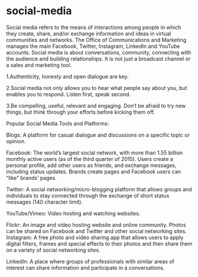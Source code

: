 # social-media
 Social media refers to the means of interactions among people in which they create, share, and/or exchange information and ideas in virtual communities and networks. The Office of Communications and Marketing manages the main Facebook, Twitter, Instagram, LinkedIn and YouTube accounts.
Social media is about conversations, community, connecting with the audience and building relationships. It is not just a broadcast channel or a sales and marketing tool.

1.Authenticity, honesty and open dialogue are key.

2.Social media not only allows you to hear what people say about you, but enables you to respond. Listen first, speak second.

3.Be compelling, useful, relevant and engaging. Don’t be afraid to try new things, but think through your efforts before kicking them off.

Popular Social Media Tools and Platforms:

Blogs: A platform for casual dialogue and discussions on a specific topic or opinion.

Facebook: The world’s largest social network, with more than 1.55 billion monthly active users (as of the third quarter of 2015). Users create a personal profile, add other users as friends, and exchange messages, including status updates. Brands create pages and Facebook users can “like” brands’ pages.

Twitter: A social networking/micro-blogging platform that allows groups and individuals to stay connected through the exchange of short status messages (140 character limit).

YouTube/Vimeo: Video hosting and watching websites.

Flickr: An image and video hosting website and online community. Photos can be shared on Facebook and Twitter and other social networking sites.
Instagram: A free photo and video sharing app that allows users to apply digital filters, frames and special effects to their photos and then share them on a variety of social networking sites.

LinkedIn: A place where groups of professionals with similar areas of interest can share information and participate in a conversations.
